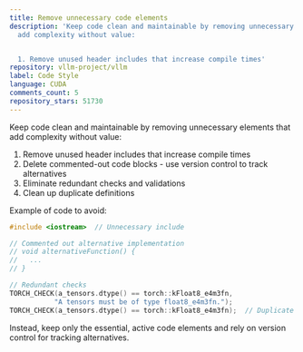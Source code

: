 ```yaml
---
title: Remove unnecessary code elements
description: 'Keep code clean and maintainable by removing unnecessary elements that
  add complexity without value:


  1. Remove unused header includes that increase compile times'
repository: vllm-project/vllm
label: Code Style
language: CUDA
comments_count: 5
repository_stars: 51730
---
```


Keep code clean and maintainable by removing unnecessary elements that add complexity without value:

1. Remove unused header includes that increase compile times
2. Delete commented-out code blocks - use version control to track alternatives
3. Eliminate redundant checks and validations
4. Clean up duplicate definitions

Example of code to avoid:
```cpp
#include <iostream>  // Unnecessary include

// Commented out alternative implementation
// void alternativeFunction() {
//   ...
// }

// Redundant checks
TORCH_CHECK(a_tensors.dtype() == torch::kFloat8_e4m3fn,
           "A tensors must be of type float8_e4m3fn.");
TORCH_CHECK(a_tensors.dtype() == torch::kFloat8_e4m3fn);  // Duplicate check
```

Instead, keep only the essential, active code elements and rely on version control for tracking alternatives.